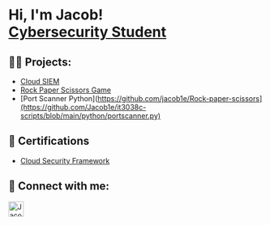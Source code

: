 <h1>Hi, I'm Jacob! <br/><a href="https://www.linkedin.com/in/jacob--smith/">Cybersecurity Student</a></h1>

<h2>👨‍💻 Projects:</h2>

- [Cloud SIEM](https://github.com/jacob1e/Azure-SIEM)
- [Rock Paper Scissors Game](https://github.com/jacob1e/Rock-paper-scissors) 
- [Port Scanner Python](https://github.com/jacob1e/Rock-paper-scissors](https://github.com/Jacob1e/it3038c-scripts/blob/main/python/portscanner.py) 

<h2>📃 Certifications</h2>

- [Cloud Security Framework](https://drive.google.com/file/d/1d3BKmqG7OsXmBqJiP4x04SaGnzaOjuak/view)



<h2> 🤳 Connect with me:</h2>

[<img align="left" alt="JacobSmith | LinkedIn" width="30px" src="https://cdn.jsdelivr.net/npm/simple-icons@v3/icons/linkedin.svg" />][linkedin]

[linkedin]: https://linkedin.com/in/jacob--smith




